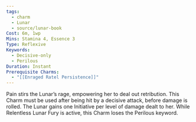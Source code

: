 ```yaml
---
tags:
  - charm
  - Lunar
  - source/lunar-book
Cost: 6m, 1wp
Mins: Stamina 4, Essence 3
Type: Reflexive
Keywords:
  - Decisive-only
  - Perilous
Duration: Instant
Prerequisite Charms:
  - "[[Enraged Ratel Persistence]]"
---
```

Pain stirs the Lunar’s rage, empowering her to deal out retribution. This Charm must be used after being hit by a decisive attack, before damage is rolled. The Lunar gains one Initiative per level of damage dealt to her. While Relentless Lunar Fury is active, this Charm loses the Perilous keyword.